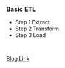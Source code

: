 ### Basic ETL 

- Step 1 Extract
- Step 2 Transform
- Step 3 Load
</br>

[Blog Link](https://medium.com/@dhruvbakshi20/what-is-etl-how-to-perform-etl-62beb4df46e8)
